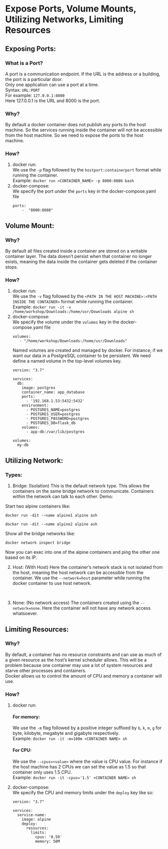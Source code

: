 # Expose Ports, Volume Mounts, Utilizing Networks, Limiting Resources


## Exposing Ports:
### What is a Port?
A port is a communication endpoint. If the URL is the address or a building, the port is a particular door.
<br>
Only one application can use a port at a time.
<br>
Syntax: `URL:PORT`
<br>
For example: `127.0.0.1:8000`
<br>
Here 127.0.0.1 is the URL and 8000 is the port.
<br>

### Why?
By default a docker container does not publish any ports to the host machine. So the services running inside the container will not be accessible from the host machine. So we need to expose the ports to the host machine.
<br>

### How?
1.  docker run:
    <br>
    We use the `-p` flag followed by the `hostport:containerport` format while running the container.
    <br>
    Example: `docker run <CONTAINER_NAME> -p 8000:8080 bash`
2. docker-compose:
    <br>
    We specify the port under the `ports` key in the docker-compose.yaml file
    ```
    ports:
        -  "8000:8080"
    ```

## Volume Mount:

### Why?
By default all files created inside a container are stored on a writable container layer. The data doesn’t persist when that container no longer exists, meaning the data inside the container gets deleted if the container stops.

### How?
1.  docker run:
    <br>
    We use the `-v` flag followed by the `<PATH IN THE HOST MACHINE>:<PATH INSIDE THE CONTAINER>` format while running the container.
    <br>
    Example: `docker run -it -v /home/workshop/Downloads:/home/usr/Downloads alpine sh`
2. docker-compose:
    <br>
    We specify the volume under the `volumes` key in the docker-compose.yaml file
    ```
    volumes:
       - "/home/workshop/Downloads:/home/usr/Downloads"
    ```
    Named volumes are created and managed by docker. For instance, if we want our data in a PostgreSQL container to be persistent. 
    We need define a named volume in the top-level volumes key.
    ```
    version: "3.7"

    services:
      db:
        image: postgres
        container_name: app_database
        ports:
          - '192.168.1.53:5432:5432'
        environment:
          - POSTGRES_NAME=postgres
          - POSTGRES_USER=postgres
          - POSTGRES_PASSWORD=postgres
          - POSTGRES_DB=flask_db
        volumes:
          - app-db:/var/lib/postgres

    volumes: 
      my-db
    ```


## Utilizing Network:

### Types:
1.  Bridge: (Isolation)
This is the default network type. This allows the containers on the same bridge network to communicate. Containers within the network can talk to each other.
Demo:

Start two alpine containers like:
```
docker run -dit --name alpine1 alpine ash

docker run -dit --name alpine2 alpine ash
```
Show all the bridge networks like:
```
docker network inspect bridge
```
Now you can exec into one of the alpine containers and ping the other one based on its IP.

2. Host: (With Host)
Here the container’s network stack is not isolated from the host, meaning the host network can be accessible from the container. We use the `--network=host` parameter while running the docker container to use host network.
<br>

3.  None: (No network access)
The containers created using the `--network=none`. Here the container will not have any network access whatsoever. 

## Limiting Resources:

### Why?
By default, a container has no resource constraints and can use as much of a given resource as the host’s kernel scheduler allows. This will be a problem because one container may use a lot of system resources and starve other processes and containers.
<br>
Docker allows us to control the amount of CPU and memory a container will use.

### How?
1.  docker run:
    <br>
    ####  For memory:
    We use the `-m` flag followed by a positive integer suffixed by `b`, `k`, `m`, `g` for byte, kilobyte, megabyte and gigabyte respectively.
    <br>
    Example: `docker run -it -m=100m <CONTAINER NAME> sh`
    #### For CPU:
    We use the `--cpus=<value>` where the value is CPU value. For instance if the host machine has 2 CPUs we can set the value as 1.5 so that container only uses 1.5 CPU.
    <br>
    Example: `docker run -it -cpus='1.5' <CONTAINER NAME> sh`

2.  docker-compose:
    <br>
    We specify the CPU and memory limits under the `deploy` key like so:
    ```
    version: "3.7"

    services:
      service-name:
        image: alpine
        deploy:
          resources:
            limits:
              cpus: '0.50'
              memory: 50M
    ```
